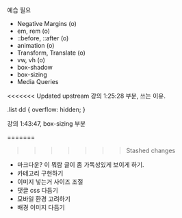 예습 필요

- Negative Margins (o)
- em, rem (o)
- ::before, ::after (o)
- animation (o)
- Transform, Translate (o)
- vw, vh (o)
- box-shadow
- box-sizing
- Media Queries

<<<<<<< Updated upstream
강의 1:25:28 부분, 쓰는 이유.

.list dd {
    overflow: hidden;
} 

강의 1:43:47, box-sizing 부분


=======
>>>>>>> Stashed changes

- 마크다운? 이 뭐람 글이 좀 가독성있게 보이게 하기.
- 카테고리 구현하기
- 이미지 넣는거 사이즈 조절
- 댓글 css 다듬기
- 모바일 환경 고려하기
- 배경 이미지 다듬기
